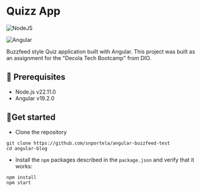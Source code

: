 # Quizz App

![NodeJS](https://img.shields.io/badge/node.js-6DA55F?style=for-the-badge&logo=node.js&logoColor=white)

![Angular](https://img.shields.io/badge/angular-%23DD0031.svg?style=for-the-badge&logo=angular&logoColor=white)

Buzzfeed style Quiz application built with Angular. This project was built as an assignment for the  "Decola Tech Bootcamp" from DIO.

## 📝 Prerequisites

- Node.js v22.11.0
- Angular v19.2.0

## 🚀Get started

- Clone the repository

```
git clone https://github.com/snportela/angular-buzzfeed-test
cd angular-blog
```

- Install the `npm` packages described in the `package.json` and verify that it works:

```
npm install
npm start
```